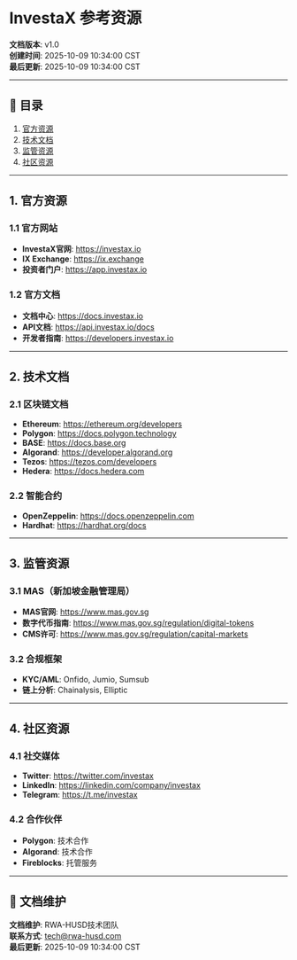 # InvestaX 参考资源

**文档版本**: v1.0  
**创建时间**: 2025-10-09 10:34:00 CST  
**最后更新**: 2025-10-09 10:34:00 CST

---

## 📑 目录

1. [官方资源](#1-官方资源)
2. [技术文档](#2-技术文档)
3. [监管资源](#3-监管资源)
4. [社区资源](#4-社区资源)

---

## 1. 官方资源

### 1.1 官方网站
- **InvestaX官网**: https://investax.io
- **IX Exchange**: https://ix.exchange
- **投资者门户**: https://app.investax.io

### 1.2 官方文档
- **文档中心**: https://docs.investax.io
- **API文档**: https://api.investax.io/docs
- **开发者指南**: https://developers.investax.io

---

## 2. 技术文档

### 2.1 区块链文档
- **Ethereum**: https://ethereum.org/developers
- **Polygon**: https://docs.polygon.technology
- **BASE**: https://docs.base.org
- **Algorand**: https://developer.algorand.org
- **Tezos**: https://tezos.com/developers
- **Hedera**: https://docs.hedera.com

### 2.2 智能合约
- **OpenZeppelin**: https://docs.openzeppelin.com
- **Hardhat**: https://hardhat.org/docs

---

## 3. 监管资源

### 3.1 MAS（新加坡金融管理局）
- **MAS官网**: https://www.mas.gov.sg
- **数字代币指南**: https://www.mas.gov.sg/regulation/digital-tokens
- **CMS许可**: https://www.mas.gov.sg/regulation/capital-markets

### 3.2 合规框架
- **KYC/AML**: Onfido, Jumio, Sumsub
- **链上分析**: Chainalysis, Elliptic

---

## 4. 社区资源

### 4.1 社交媒体
- **Twitter**: https://twitter.com/investax
- **LinkedIn**: https://linkedin.com/company/investax
- **Telegram**: https://t.me/investax

### 4.2 合作伙伴
- **Polygon**: 技术合作
- **Algorand**: 技术合作
- **Fireblocks**: 托管服务

---

## 📝 文档维护

**文档维护**: RWA-HUSD技术团队  
**联系方式**: tech@rwa-husd.com  
**最后更新**: 2025-10-09 10:34:00 CST

